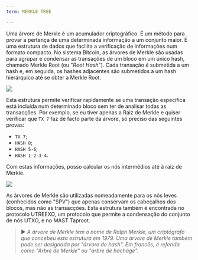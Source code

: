 ```yaml
---
term: MERKLE TREE

---
```

Uma árvore de Merkle é um acumulador criptográfico. É um método para provar a pertença de uma determinada informação a um conjunto maior. É uma estrutura de dados que facilita a verificação de informações num formato compacto. No sistema Bitcoin, as árvores de Merkle são usadas para agrupar e condensar as transações de um bloco em um único hash, chamado Merkle Root (ou "*Root Hash*"). Cada transação é submetida a um hash e, em seguida, os hashes adjacentes são submetidos a um hash hierárquico até se obter a Merkle Root.

![](../../dictionnaire/assets/1.webp)

Esta estrutura permite verificar rapidamente se uma transação específica está incluída num determinado bloco sem ter de analisar todas as transacções. Por exemplo, se eu tiver apenas a Raiz de Merkle e quiser verificar que `TX 7` faz de facto parte da árvore, só preciso das seguintes provas:


- `TX 7`;
- `HASH 8`;
- `HASH 5-6`;
- `HASH 1-2-3-4`.

Com estas informações, posso calcular os nós intermédios até à raiz de Merkle.

![](../../dictionnaire/assets/2.webp)

As árvores de Merkle são utilizadas nomeadamente para os nós leves (conhecidos como "SPV") que apenas conservam os cabeçalhos dos blocos, mas não as transacções. Esta estrutura também é encontrada no protocolo UTREEXO, um protocolo que permite a condensação do conjunto de nós UTXO, e no MAST Taproot.

> ► *A árvore de Merkle tem o nome de Ralph Merkle, um criptógrafo que concebeu esta estrutura em 1979. Uma árvore de Merkle também pode ser designada por "árvore de hash". Em francês, é referida como "Arbre de Merkle" ou "arbre de hachage".*